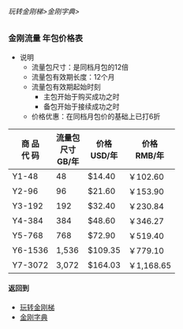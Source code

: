 ###### 玩转金刚梯>金刚字典>
### 金刚流量 年包价格表
- 说明
  - 流量包尺寸：是同档月包的12倍
  - 流量包有效期长度：12个月
  - 流量包有效期起始时刻
    - 主包开始于购买成功之时
    - 备包开始于接续成功之时
  - 价格优惠：在同档月包价的基础上已打6折

|商  品<Br>代  码|流量包<Br>尺寸<Br>GB/年|价格<Br>USD/年|价格<Br>RMB/年|
| ------|------|---------|-----------| 
|Y1-48  |    48|  $14.40 |   ￥102.60|
|Y2-96  |    96|  $21.60 |   ￥153.90| 
|Y3-192 |   192|  $32.40 |   ￥230.84| 
|Y4-384 |   384|  $48.60 |   ￥346.27| 
|Y5-768 |   768|  $72.90 |   ￥519.40|
|Y6-1536| 1,536| $109.35 |   ￥779.10| 
|Y7-3072| 3,072| $164.03 | ￥1,168.65| 


#### 返回到
- [玩转金刚梯](https://github.com/a2zitpro/web/blob/master/LadderFree/A.md)
- [金刚字典](https://github.com/a2zitpro/web/blob/master/LadderFree/kkDictionary/KKDictionary.md)
